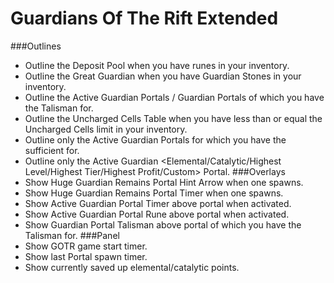 # Guardians Of The Rift Extended

###Outlines
* Outline the Deposit Pool when you have runes in your inventory.
* Outline the Great Guardian when you have Guardian Stones in your inventory.
* Outline the Active Guardian Portals / Guardian Portals of which you have the Talisman for.
* Outline the Uncharged Cells Table when you have less than or equal the Uncharged Cells limit in your inventory.
* Outline only the Active Guardian Portals for which you have the sufficient for.
* Outline only the Active Guardian <Elemental/Catalytic/Highest Level/Highest Tier/Highest Profit/Custom> Portal. 
###Overlays
* Show Huge Guardian Remains Portal Hint Arrow when one spawns.
* Show Huge Guardian Remains Portal Timer when one spawns.
* Show Active Guardian Portal Timer above portal when activated.
* Show Active Guardian Portal Rune above portal when activated.
* Show Guardian Portal Talisman above portal of which you have the Talisman for.
###Panel
* Show GOTR game start timer.
* Show last Portal spawn timer.
* Show currently saved up elemental/catalytic points.